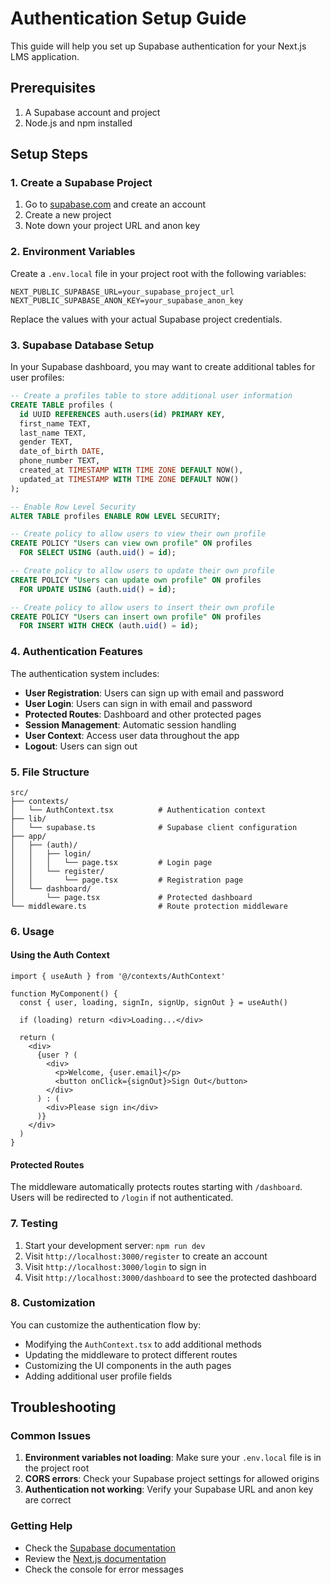 # Authentication Setup Guide

This guide will help you set up Supabase authentication for your Next.js LMS application.

## Prerequisites

1. A Supabase account and project
2. Node.js and npm installed

## Setup Steps

### 1. Create a Supabase Project

1. Go to [supabase.com](https://supabase.com) and create an account
2. Create a new project
3. Note down your project URL and anon key

### 2. Environment Variables

Create a `.env.local` file in your project root with the following variables:

```env
NEXT_PUBLIC_SUPABASE_URL=your_supabase_project_url
NEXT_PUBLIC_SUPABASE_ANON_KEY=your_supabase_anon_key
```

Replace the values with your actual Supabase project credentials.

### 3. Supabase Database Setup

In your Supabase dashboard, you may want to create additional tables for user profiles:

```sql
-- Create a profiles table to store additional user information
CREATE TABLE profiles (
  id UUID REFERENCES auth.users(id) PRIMARY KEY,
  first_name TEXT,
  last_name TEXT,
  gender TEXT,
  date_of_birth DATE,
  phone_number TEXT,
  created_at TIMESTAMP WITH TIME ZONE DEFAULT NOW(),
  updated_at TIMESTAMP WITH TIME ZONE DEFAULT NOW()
);

-- Enable Row Level Security
ALTER TABLE profiles ENABLE ROW LEVEL SECURITY;

-- Create policy to allow users to view their own profile
CREATE POLICY "Users can view own profile" ON profiles
  FOR SELECT USING (auth.uid() = id);

-- Create policy to allow users to update their own profile
CREATE POLICY "Users can update own profile" ON profiles
  FOR UPDATE USING (auth.uid() = id);

-- Create policy to allow users to insert their own profile
CREATE POLICY "Users can insert own profile" ON profiles
  FOR INSERT WITH CHECK (auth.uid() = id);
```

### 4. Authentication Features

The authentication system includes:

- **User Registration**: Users can sign up with email and password
- **User Login**: Users can sign in with email and password
- **Protected Routes**: Dashboard and other protected pages
- **Session Management**: Automatic session handling
- **User Context**: Access user data throughout the app
- **Logout**: Users can sign out

### 5. File Structure

```
src/
├── contexts/
│   └── AuthContext.tsx          # Authentication context
├── lib/
│   └── supabase.ts              # Supabase client configuration
├── app/
│   ├── (auth)/
│   │   ├── login/
│   │   │   └── page.tsx         # Login page
│   │   └── register/
│   │       └── page.tsx         # Registration page
│   └── dashboard/
│       └── page.tsx             # Protected dashboard
└── middleware.ts                # Route protection middleware
```

### 6. Usage

#### Using the Auth Context

```tsx
import { useAuth } from '@/contexts/AuthContext'

function MyComponent() {
  const { user, loading, signIn, signUp, signOut } = useAuth()
  
  if (loading) return <div>Loading...</div>
  
  return (
    <div>
      {user ? (
        <div>
          <p>Welcome, {user.email}</p>
          <button onClick={signOut}>Sign Out</button>
        </div>
      ) : (
        <div>Please sign in</div>
      )}
    </div>
  )
}
```

#### Protected Routes

The middleware automatically protects routes starting with `/dashboard`. Users will be redirected to `/login` if not authenticated.

### 7. Testing

1. Start your development server: `npm run dev`
2. Visit `http://localhost:3000/register` to create an account
3. Visit `http://localhost:3000/login` to sign in
4. Visit `http://localhost:3000/dashboard` to see the protected dashboard

### 8. Customization

You can customize the authentication flow by:

- Modifying the `AuthContext.tsx` to add additional methods
- Updating the middleware to protect different routes
- Customizing the UI components in the auth pages
- Adding additional user profile fields

## Troubleshooting

### Common Issues

1. **Environment variables not loading**: Make sure your `.env.local` file is in the project root
2. **CORS errors**: Check your Supabase project settings for allowed origins
3. **Authentication not working**: Verify your Supabase URL and anon key are correct

### Getting Help

- Check the [Supabase documentation](https://supabase.com/docs)
- Review the [Next.js documentation](https://nextjs.org/docs)
- Check the console for error messages
